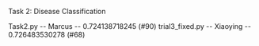 Task 2: Disease Classification

Task2.py -- Marcus -- 0.724138718245 (#90)
trial3_fixed.py -- Xiaoying -- 0.726483530278 (#68)

